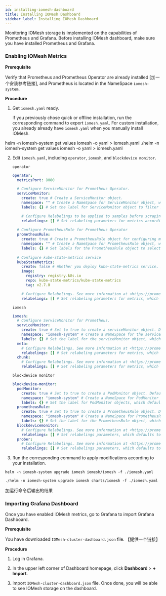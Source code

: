 ```yaml
---
id: installing-iomesh-dashboard
title: Installing IOMesh Dashboard
sidebar_label: Installing IOMesh Dashboard
---
```


Monitoring IOMesh storage is implemented on the capabilities of Prometheus and Grafana. Before installing IOMesh dashboard, make sure you have installed Prometheus and Grafana.

### Enabling IOMesh Metrics

**Prerequisite**

Verify that Prometheus and Prometheus Operator are already installed [加一个安装参考链接], and Prometheus is located in the NameSpace `iomesh-system`.

**Procedure**

1. Get `iomesh.yaml` ready. 

    If you previously chose quick or offline installation, run the corresponding command to export `iomesh.yaml`. For custom installation, you already already have `iomesh.yaml` when you manually install IOMesh.  

<Tabs className="unique-tabs">
  <TabItem value="Quick">helm -n iomesh-system get values iomesh -o yaml > iomesh.yaml</TabItem>
  <TabItem value="Offline">./helm -n iomesh-system get values iomesh -o yaml > iomesh.yaml</TabItem>
</Tabs>

2. Edit `iomesh.yaml`, including `operator`, `iomesh`, and `blockdevice monitor`.

    `operator`

    ```yaml
    operator:
      metricsPort: 8080

      # Configure ServiceMonitor for Prometheus Operator.
      serviceMonitor: 
        create: true # Create a ServiceMonitor object.
        namespace: "" # Create a NameSpace for ServiceMonitor object, which defaults to iomesh-system.
        labels: {} # Set the label for ServiceMonitor object to filter ServiceMonitor object, which defaults to blank.

        # Configure Relabelings to be applied to samples before scraping. See more information at <https://prometheus.io/docs/prometheus/latest/configuration/configuration/#relabel_config>
        relabelings: [] # Set relabeling parameters for metrics according to needs, which defaults to blank.
      
      # Configure PrometheusRule for Prometheus Operator
      prometheusRule:
        create: true # Create a PrometheusRule object for configuring monitoring rules, which defaults to false.
        namespace: "" # Create a NameSpace for PrometheusRule object, which defaults to iomesh-system.
        labels: {} # Set labels for the PrometheusRule object to select PrometheusRule object, which defaults to blank.
  
      # Configure kube-state-metrics service 
      kubeStateMetrics:
        create: false # Whether you deploy kube-state-metrics service. If it is already deployed, set it to false.
        image:
          registry: registry.k8s.io
          repo: kube-state-metrics/kube-state-metrics
          tag: v2.7.0

        # Configure Relabelings. See more information at <https://prometheus.io/docs/prometheus/latest/configuration/configuration/#relabel_config>
        relabelings: [] # Set relabeling parameters for metrics, which defaults to blank.
    ```

    `iomesh` 

    ```yaml
    iomesh:
      # Configure ServiceMonitor for Prometheus.
      serviceMonitor:
        create: true # Set to true to create a serviceMonitor object. Default value is false.
        namespace: "iomesh-system" # Create a NameSpace for the serviceMonitor object, which defaults to iomesh-system.
        labels: {} # Set the label for the serviceMonitor object, which defaults to blank. 
      meta:
        # Configure Relabelings. See more information at <https://prometheus.io/docs/prometheus/latest/configuration/configuration/#relabel_config>.
        relabelings: [] # Set relabeling parameters for metrics, which defaults to blank.
      chunk:
        # Configure Relabelings. See more information at <https://prometheus.io/docs/prometheus/latest/configuration/configuration/#relabel_config>.  
        relabelings: [] # Set relabeling parameters for metrics, which defaults to blank.
    ```

    `blockdevice monitor`

    ```yaml
    blockdevice-monitor:
      podMonitor:
        create: true # Set to true to create a PodMonitor object. Default value is false.
        namespace: "iomesh-system" # Create a NameSpace for PodMonitor object, which defaults to iomesh-system.
        labels: {} # Set the label for PodMonitor objects, which defaults to blank.
      prometheusRule:
        create: true # Set to true to create a PrometheusRule object. Default value is false.
        namespace: "iomesh-system" # Create a NameSpace for PrometheusRule object, which defaults to iomesh-system.
        labels: {} # Set the label for the PrometheusRule object, which defaults to blank.
      blockdevicemonitor:
        # Configure Relabelings. See more information at <https://prometheus.io/docs/prometheus/latest/configuration/configuration/#relabel_config>. 
        relabelings: [] # Set relabelings parameters, which defaults to blank.
      prober:
        # Configure Relabelings. See more information at <https://prometheus.io/docs/prometheus/latest/configuration/configuration/#relabel_config>. 
        relabelings: [] # Set relabelings parameters, which defaults to blank.
    ```

3. Run the corresponding command to apply modifications according to your installation.

<!--DOCUSAURUS_CODE_TABS-->

<!--Quick/Custom-->
```shell
helm -n iomesh-system upgrade iomesh iomesh/iomesh -f ./iomesh.yaml
```
<!--Offline-->
```shell
./helm -n iomesh-system upgrade iomesh charts/iomesh -f ./iomesh.yaml
```
<!--END_DOCUSAURUS_CODE_TABS-->

加运行命令后输出的结果

### Importing Grafana Dashboard

Once you have enabled IOMesh metrics, go to Grafana to import Grafana Dashboard.

**Prerequisite**

You have downloaded `IOMesh-cluster-dashboard.json` file. 【提供一个链接】 

**Procedure**

1. Log in Grafana.

2. In the upper left corner of Dashboard homepage, click **Dashboard** > **+ Import**. 

3. Import `IOMesh-cluster-dashboard.json` file. Once done, you will be able to see IOMesh storage on the dashboard.





